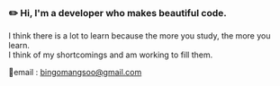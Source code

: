 
### ✏️ Hi, I'm a developer who makes beautiful code.
I think there is a lot to learn because the more you study, the more you learn.<br>
I think of my shortcomings and am working to fill them.

📧email : bingomangsoo@gmail.com

<!-- ![Anurag's GitHub stats](https://github-readme-stats.vercel.app/api?username=bingomangsoo&show_icons=true&theme=tokyonight) -->
<!--
**bingomangsoo/bingomangsoo** is a ✨ _special_ ✨ repository because its `README.md` (this file) appears on your GitHub profile.

Here are some ideas to get you started:

- 🔭 I’m currently working on ...
- 🌱 I’m currently learning ...
- 👯 I’m looking to collaborate on ...
- 🤔 I’m looking for help with ...
- 💬 Ask me about ...
- 📫 How to reach me: ...
- 😄 Pronouns: ...
- ⚡ Fun fact: ...
-->
